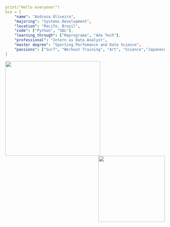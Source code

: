 


```yaml
print("Hello everyone!")
bio = {
    "name": "Andreza Oliveira",
    "majoring": "Systems Development",
    "location": "Recife, Brazil",
    "code": ["Python", "SQL"],
    "learning_through": ["Reprograma", "Ada Tech"],
    "professional": "Intern as Data Analyst",
    "master degree": "Sporting Perfomance and Data Science",
    "passions": ["Surf", "Workout Training", "Art", "Science","Japanese Manga"]
} 
```
<img align="left" height="300" src="https://img1.picmix.com/output/stamp/normal/8/6/5/6/1756568_c4174.gif"/> <img align="right" height="210" src="https://i.pinimg.com/originals/78/95/7e/78957e53c0ea10a260f7cc3130a2d7b0.gif"/>



<!--
**andrezarsoliveira/andrezarsoliveira** is a ✨ _special_ ✨ repository because its `README.md` (this file) appears on your GitHub profile.
-->
   
<!--
**andrezarsoliveira/andrezarsoliveira** is a ✨ _special_ ✨ repository because its `README.md` (this file) appears on your GitHub profile
